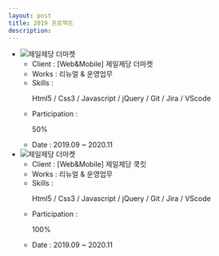 ```yaml
---
layout: post
title: 2019 프로젝트
description: 
---
```

 <ul class="projects-list">
    <li>
        <div class="img-box"><img src="assets/images/projects/img_pf24.jpg" alt="제일제당 더마켓" /></div>
        <ul class="txt_info">
            <li><span>Client : </span>[Web&Mobile] 제일제당 더마켓</li>
            <li><span>Works : </span>리뉴얼 & 운영업무</li>
            <li><span>Skills :</span> <p>Html5 / Css3 / Javascript / jQuery / Git / Jira / VScode</p></li>
            <li><span>Participation : </span><p class="percent" style="width:50%">50%</p></li>
            <li><span>Date : </span>2019.09 ~ 2020.11</li>          
        </ul>
    </li>
    <li>
        <div class="img-box"><img src="assets/images/projects/img_pf24.jpg" alt="제일제당 더마켓" /></div>
        <ul class="txt_info">
            <li><span>Client : </span>[Web&Mobile] 제일제당 쿡킷</li>
            <li><span>Works : </span>리뉴얼 & 운영업무</li>
            <li><span>Skills :</span> <p>Html5 / Css3 / Javascript / jQuery / Git / Jira / VScode</p></li>
            <li><span>Participation : </span><p class="percent" style="width:100%">100%</p></li>
            <li><span>Date : </span>2019.09 ~ 2020.11</li>          
        </ul>
    </li>    
</ul>
